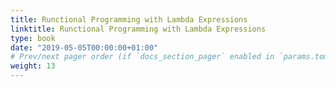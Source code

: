 ```yaml
---
title: Runctional Programming with Lambda Expressions
linktitle: Runctional Programming with Lambda Expressions
type: book
date: "2019-05-05T00:00:00+01:00"
# Prev/next pager order (if `docs_section_pager` enabled in `params.toml`)
weight: 13
---
```

